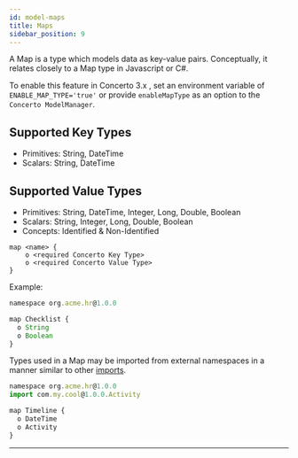 ```yaml
---
id: model-maps
title: Maps
sidebar_position: 9
---
```

A Map is a type which models data as key-value pairs. Conceptually, it relates closely to a Map type in Javascript or C#.

To enable this feature in Concerto 3.x , set an environment variable of `ENABLE_MAP_TYPE='true'` or provide `enableMapType` as an option to the `Concerto ModelManager`.

## Supported Key Types

- Primitives: String, DateTime
- Scalars: String, DateTime

## Supported Value Types

- Primitives: String, DateTime, Integer, Long, Double, Boolean
- Scalars: String, Integer, Long, Double, Boolean
- Concepts: Identified & Non-Identified

```
map <name> {
    o <required Concerto Key Type> 
    o <required Concerto Value Type>
} 
```

Example:

```js
namespace org.acme.hr@1.0.0

map Checklist {
  o String
  o Boolean
}
```

Types used in a Map may be imported from external namespaces in a manner similar to other [imports](./model-imports.md).

```js
namespace org.acme.hr@1.0.0 
import com.my.cool@1.0.0.Activity

map Timeline {
  o DateTime
  o Activity
}
```

---
